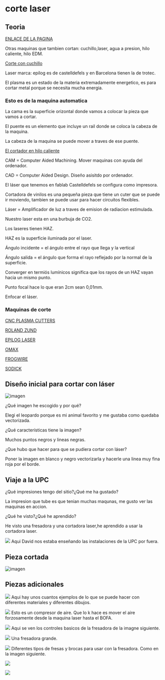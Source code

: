 # corte laser

## Teoria

[ENLACE DE LA PAGINA](http://academy.cba.mit.edu/classes/computer_cutting/index.html)

Otras maquinas que tambien cortan: cuchillo,laser, agua a presion, hilo caliente, hilo EDM.

[Corte con cuchillo](https://www.youtube.com/watch?v=PG9lJOnNTzQ)

Laser marca: epilog es de castelldefels y en Barcelona tienen la de trotec.

El plasma es un estado de la materia extremadamente energetico, es para cortar metal porque se necesita mucha energia.

### Esto es de la maquina automatica 

La cama es la superficie orizontal donde vamos a colocar la pieza que vamos a cortar.

El puente es un elemento que incluye un rail donde se coloca  la cabeza de la maquina.

La cabeza de la maquina se puede mover a traves de ese puente.

[El cortador en hilo caliente](https://www.youtube.com/supported_browsers)

CAM = Computer Aided Machining. Mover maquinas con ayuda del ordenador.

CAD = Computer Aided Design. Diseño asisitdo por ordenador.

El láser que tenemos en fablab Castelldefels se configura como impresora.

Cortadora de vinilos es una pequeña pieza que tiene un cuter que se puede ir moviendo, tambien se puede 
usar para hacer circuitos flexibles.

Láser = Amplificador de luz a traves de emision de radiacion estimulada.

Nuestro laser esta en una burbuja de CO2.

Los laseres tienen HAZ.

HAZ es la superficie iluminada por el laser.

Ángulo incidente = el ángulo entre el rayo que llega y la vertical

Ángulo salida = el ángulo que forma el rayo reflejado por la normal de la superficie. 

Converger en termiós lumínicos significa que los rayos de un HAZ vayan hacia un mismo punto.

Punto focal hace lo que eran 2cm sean 0,01mm.

Enfocar el láser.
### Maquinas de corte

[CNC PLASMA CUTTERS](http://forestscientific.com/cnc-plasma-cutters/)

[ROLAND ZUND](https://www.zund.com/es)

[EPILOG LASER](https://www.epiloglaser.com/laser-machines/product-line.htm)

[OMAX](https://www.omax.com/)

[FROGWIRE](https://www.frog3d.com/frogwire)

[SODICK](https://www.sodick.com/)


## Diseño inicial para cortar con láser

![imagen](https://user-images.githubusercontent.com/78345826/115230487-b8fdf100-a114-11eb-93e1-e3191c58f39c.png)


¿Qué imagen he escogido y por qué? 

Elegi el leopardo porque es mi animal favorito y me gustaba como quedaba vectorizada.

¿Qué características tiene la imagen?

Muchos puntos negros y lineas negras.
 
¿Que hubo que hacer para que se pudiera cortar con láser?

Poner la imagen en blanco y negro vectorizarla y hacerle una linea muy fina roja por el borde.

## Viaje a la UPC

¿Qué impresiones tengo del sitio?¿Qué me ha gustado?

La impresion que tube es que tenian muchas maqunas, me gusto ver las maquinas en accion.

¿Qué he visto?¿Qué he aprendido?

He visto una fresadora y una cortadora laser,he aprendido a usar la cortadora laser.

![](https://github.com/Jsamapro/Soldadura-y-diseno/blob/main/IMG_20210416_093158.jpg)
Aqui David nos estaba enseñando las instalaciones de la UPC por fuera.

## Pieza cortada

![imagen](https://user-images.githubusercontent.com/78345826/115834113-2364a900-a415-11eb-85cd-a034bfaa3b3a.png)

## Piezas adicionales

![](https://github.com/Jsamapro/Soldadura-y-diseno/blob/main/IMG_20210416_095508.jpg)
Aqui hay unos cuantos ejemplos de lo que se puede hacer con diferentes materiales y diferentes dibujos.

![](https://github.com/Jsamapro/Soldadura-y-diseno/blob/main/IMG_20210416_094823.jpg)
Esto es un compresor de aire. Que lo k hace es mover el aire forzosamente desde la maquina laser hasta el BOFA.

![](https://github.com/Jsamapro/Soldadura-y-diseno/blob/main/IMG_20210416_094729.jpg)
Aqui se ven los controles basicos de la fresadora de la imagne siguiente.

![](https://github.com/Jsamapro/Soldadura-y-diseno/blob/main/IMG_20210416_094625.jpg)
Una fresadora grande.

![](https://github.com/Jsamapro/Soldadura-y-diseno/blob/main/IMG_20210416_094534.jpg)
Diferentes tipos de fresas y brocas para usar con la fresadora. Como en la imagen siguiente.

![](https://github.com/Jsamapro/Soldadura-y-diseno/blob/main/IMG_20210416_094530.jpg)

![](https://github.com/Jsamapro/Soldadura-y-diseno/blob/main/IMG_20210416_094510.jpg)
